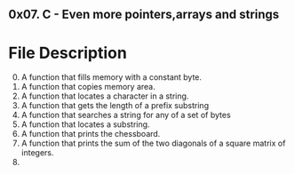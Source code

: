 ## 0x07. C - Even more pointers,arrays and strings

# File Description

 0. A function that fills memory with a constant byte.
 1. A function that copies memory area.
 2. A function that locates a character in a string.
 3. A function that gets the length of a prefix substring
 4. A function that searches a string for any of a set of bytes
 5. A function that locates a substring.
 6. A function that prints the chessboard.
 7. A function that prints the sum of the two diagonals of a square matrix of integers.
 8.
